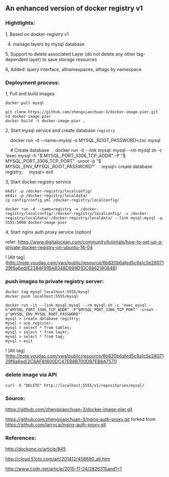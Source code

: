 ## An enhanced version of docker registry v1

### Hightlights:

1, Based on docker-registry v1

4. manage layers by mysql database

5, Support to delete associated Layer (do not delete any other tag-dependent layer) to save storage resources

6, Added: query interface, allnamespaces, alltags by namespace


### Deployment process:

1, Pull and build images

```
docker pull mysql

git clone https://github.com/zhengxiaochuan-3/docker-image-pier.git
cd docker-image-pier
docker build -t docker-image-pier . 
```

2, Start mysql service and create database `registry`

    docker run -d --name=mysql -e MYSQL_ROOT_PASSWORD=zxc mysql

    # Create database
    docker run -it --link mysql: mysql --rm mysql sh -c 'exec mysql -h "$ MYSQL_PORT_3306_TCP_ADDR" -P "$ MYSQL_PORT_3306_TCP_PORT" -uroot -p "$ MYSQL_ENV_MYSQL_ROOT_PASSWORD"'
    mysql> create database registry;
    mysql> exit

3, Start docker-registry service

```
mkdir -p /docker-registry/localconfig/
mkdir -p /docker-registry/localdata/
cp config/config.yml /docker-registry/localconfig/

docker run -d --name=registry -v /docker-registry/localconfig/:/docker-registry/localconfig/ -v /docker-registry/localdata/:/docker-registry/localdata/ --link mysql:mysql -p 5555:5000 docker-image-pier
```

4, Start nginx auth proxy service (option)

refer: https://www.digitalocean.com/community/tutorials/how-to-set-up-a-private-docker-registry-on-ubuntu-14-04

! [Alt tag] (http://note.youdao.com/yws/public/resource/6b820b6afed5c9a1c5e2807129f6a6ed/E2384F91BA8348D999D1DC686218084B)

### push images to private registry server:
```
docker tag mysql localhost:5555/mysql
docker push localhost:5555/mysql

docker run -it --link mysql:mysql --rm mysql sh -c 'exec mysql -h"$MYSQL_PORT_3306_TCP_ADDR" -P"$MYSQL_PORT_3306_TCP_PORT" -uroot -p"$MYSQL_ENV_MYSQL_ROOT_PASSWORD"'
mysql > create database registry;
mysql > use register;
mysql > select * from tables;
mysql > select * from layer;
mysql > select * from tag;
mysql > exit
```
! [Alt tag] (http://note.youdao.com/yws/public/resource/6b820b6afed5c9a1c5e2807129f6a6ed/2C6AF81600DC47EB8B700DB7EB8A7571)

### delete image via API
```
curl -X "DELETE" http://localhost:5555/v1/repositories/mysql/
```

### Source:

https://github.com/zhengxiaochuan-3/docker-image-pier.git

https://github.com/zhengxiaochuan-3/nginx-auth-proxy.git forked from https://github.com/larrycai/nginx-auth-proxy.git

### References:

http://dockone.io/article/845

http://cloud.51cto.com/art/201412/458680_all.htm

http://www.csdn.net/article/2015-11-24/2826315and1=1
